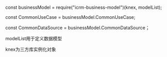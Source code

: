 const businessModel = require("icrm-business-model")(knex, modelList);

const CommonUseCase = businessModel.CommonUseCase;

const CommonDataSource = businessModel.CommonDataSource；

modelList用于定义数据模型

knex为三方库实例化对象